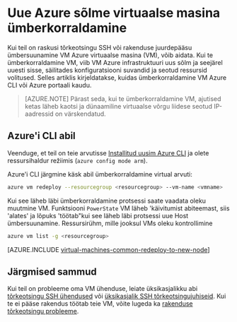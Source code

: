 <properties 
    pageTitle="Juurutage uuesti Linuxi | Microsoft Azure'i" 
    description="Selles artiklis kirjeldatakse ümberkorraldamine Linux virtuaalmasinates SSH ühenduvusega probleeme leevendada." 
    services="virtual-machines-linux" 
    documentationCenter="virtual-machines" 
    authors="iainfoulds" 
    manager="timlt"
    tags="azure-resource-manager,top-support-issue" 
/>
    

<tags 
    ms.service="virtual-machines-linux" 
    ms.devlang="na" 
    ms.topic="support-article" 
    ms.tgt_pltfrm="vm-linux"
    ms.workload="infrastructure" 
    ms.date="09/19/2016" 
    ms.author="iainfou" 
/>

# <a name="redeploy-virtual-machine-to-new-azure-node"></a>Uue Azure sõlme virtuaalse masina ümberkorraldamine

Kui teil on raskusi tõrkeotsingu SSH või rakenduse juurdepääsu ümbersuunamine VM Azure virtuaalse masina (VM), võib aidata. Kui te ümberkorraldamine VM, viib VM Azure infrastruktuuri uus sõlm ja seejärel uuesti sisse, säilitades konfiguratsiooni suvandid ja seotud ressursid volitused. Selles artiklis kirjeldatakse, kuidas ümberkorraldamine VM Azure CLI või Azure portaali kaudu.

> [AZURE.NOTE] Pärast seda, kui te ümberkorraldamine VM, ajutised ketas läheb kaotsi ja dünaamiline virtuaalse võrgu liidese seotud IP-aadressid on värskendatud. 


## <a name="using-azure-cli"></a>Azure'i CLI abil

Veenduge, et teil on teie arvutisse [Installitud uusim Azure CLI](../xplat-cli-install.md) ja olete ressursihaldur režiimis (`azure config mode arm`).

Azure'i CLI järgmine käsk abil ümberkorraldamine virtual arvuti:

```bash
azure vm redeploy --resourcegroup <resourcegroup> --vm-name <vmname> 
```

Kui see läheb läbi ümberkorraldamine protsessi saate vaadata oleku muutmine VM. Funktsiooni `PowerState` VM läheb 'käivitumist abiteemast, siis 'alates' ja lõpuks 'töötab"kui see läheb läbi protsessi uue Host ümbersuunamine. Ressursirühm, mille jooksul VMs oleku kontrollimine

```bash
azure vm list -g <resourcegroup>
```


[AZURE.INCLUDE [virtual-machines-common-redeploy-to-new-node](../../includes/virtual-machines-common-redeploy-to-new-node.md)]


## <a name="next-steps"></a>Järgmised sammud
Kui teil on probleeme oma VM ühenduse, leiate üksikasjalikku abi [tõrkeotsingu SSH ühendused](virtual-machines-linux-troubleshoot-ssh-connection.md) või [üksikasjalik SSH tõrkeotsingujuhiseid](virtual-machines-linux-detailed-troubleshoot-ssh-connection.md). Kui te ei pääse rakendus töötab teie VM, võite lugeda ka [rakenduse tõrkeotsingu probleeme](virtual-machines-linux-troubleshoot-app-connection.md).